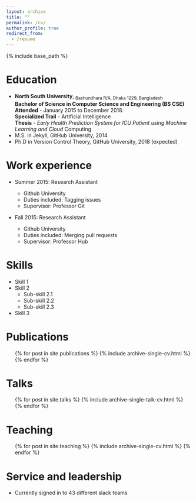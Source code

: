 ```yaml
---
layout: archive
title: ""
permalink: /cv/
author_profile: true
redirect_from:
  - /resume
---
```


{% include base_path %}

Education <i class="fa fa-university" aria-hidden="true"></i>
======
* **North South University**, <sub>Bashundhara R/A, Dhaka 1229, Bangladesh</sub><br/> 
    **Bachelor of Science in Computer Science and Engineering (BS CSE)**<br/>
    **Attended** - January 2015 to December 2018.<br/>
    **Specialized Trail** - Artificial Intelligence<br/>
    **Thesis** - *Early Health Prediction System for ICU Patient using Machine Learning and Cloud*
      Computing<br/>
* M.S. in Jekyll, GitHub University, 2014
* Ph.D in Version Control Theory, GitHub University, 2018 (expected)

Work experience
======
* Summer 2015: Research Assistant
  * Github University
  * Duties included: Tagging issues
  * Supervisor: Professor Git

* Fall 2015: Research Assistant
  * Github University
  * Duties included: Merging pull requests
  * Supervisor: Professor Hub
  
Skills
======
* Skill 1
* Skill 2
  * Sub-skill 2.1
  * Sub-skill 2.2
  * Sub-skill 2.3
* Skill 3

Publications
======
  <ul>{% for post in site.publications %}
    {% include archive-single-cv.html %}
  {% endfor %}</ul>
  
Talks
======
  <ul>{% for post in site.talks %}
    {% include archive-single-talk-cv.html %}
  {% endfor %}</ul>
  
Teaching
======
  <ul>{% for post in site.teaching %}
    {% include archive-single-cv.html %}
  {% endfor %}</ul>
  
Service and leadership
======
* Currently signed in to 43 different slack teams
